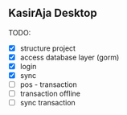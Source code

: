 ## KasirAja Desktop

TODO:
- [x] structure project
- [x] access database layer (gorm)
- [x] login
- [x] sync
- [ ] pos - transaction 
- [ ] transaction offline
- [ ] sync transaction